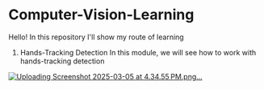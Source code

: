 # Computer-Vision-Learning

Hello! In this repository I'll show my route of learning


1. Hands-Tracking Detection
In this module, we will see how to work with hands-tracking detection

[![Uploading Screenshot 2025-03-05 at 4.34.55 PM.png…]()
](https://imgur.com/a/FJxud4q)
